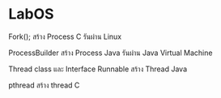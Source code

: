 # LabOS
Fork(); สร้าง Process C รันผ่าน Linux

ProcessBuilder สร้าง Process Java รันผ่าน Java Virtual Machine

Thread class และ Interface Runnable สร้าง Thread Java 

pthread สร้าง thread C